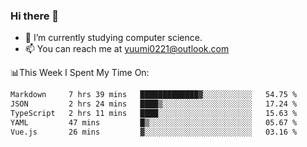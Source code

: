 ### Hi there 👋

- 📕 I’m currently studying computer science.
- 📫 You can reach me at yuumi0221@outlook.com


📊This Week I Spent My Time On:
<!--START_SECTION:waka-->

```txt
Markdown     7 hrs 39 mins   █████████████▓░░░░░░░░░░░   54.75 %
JSON         2 hrs 24 mins   ████▒░░░░░░░░░░░░░░░░░░░░   17.24 %
TypeScript   2 hrs 11 mins   ████░░░░░░░░░░░░░░░░░░░░░   15.63 %
YAML         47 mins         █▒░░░░░░░░░░░░░░░░░░░░░░░   05.67 %
Vue.js       26 mins         ▓░░░░░░░░░░░░░░░░░░░░░░░░   03.16 %
```

<!--END_SECTION:waka-->

<!--
**Yuumi0221/Yuumi0221** is a ✨ _special_ ✨ repository because its `README.md` (this file) appears on your GitHub profile.

Here are some ideas to get you started:

- 🔭 I’m currently working on ...
- 🌱 I’m currently learning ...
- 👯 I’m looking to collaborate on ...
- 🤔 I’m looking for help with ...
- 💬 Ask me about ...
- 📫 How to reach me: ...
- 😄 Pronouns: ...
- ⚡ Fun fact: ...
-->
